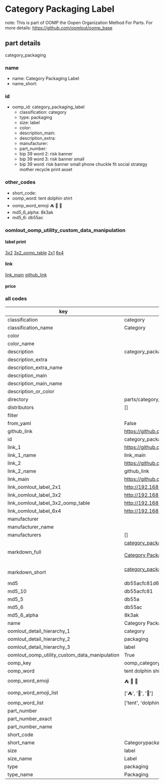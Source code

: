 # Category Packaging Label  

note: This is part of OOMP the Oopen Organization Method For Parts. For more details: https://github.com/oomlout/oomp_base

##  part details



category_packaging

### name
* name: Category Packaging Label
* name_short: 
### id
* oomp_id: category_packaging_label
  * classification: category
  * type: packaging
  * size: label
  * color: 
  * description_main: 
  * description_extra: 
  * manufacturer: 
  * part_number: 
  * bip 39 word 2: risk banner
  * bip 39 word 3: risk banner small
  * bip 39 word: risk banner small phone chuckle fit social strategy mother recycle print asset

### other_codes
* short_code: 
* oomp_word: tent dolphin shirt
* oomp_word_emoji :tent: :dolphin: :shirt:
* md5_6_alpha: 8k3ak
* md5_6: db55ac






### oomlout_oomp_utility_custom_data_manipulation
#### label print
[3x2](http://192.168.1.245:1112/?label=oomp%208k3ak)
[3x2_oomp_table](http://192.168.1.107:1112/?label=oomp%208k3ak)
[2x1](http://192.168.1.242:1112/?label=oomp%208k3ak)
[6x4](http://192.168.1.55:1112/?label=oomp%208k3ak)    

#### link

[link_main](https://github.com/oomlout/oomlout_oomp_current_version_messy/tree/main/parts/category_packaging_label) [github_link](https://github.com/oomlout/oomlout_oomp_part_src/tree/main/parts/category_packaging_label)                             

#### price







### all codes 
| key | value |  
| --- | --- |  
| classification | category |  
| classification_name | Category |  
| color |  |  
| color_name |  |  
| description | category_packaging |  
| description_extra |  |  
| description_extra_name |  |  
| description_main |  |  
| description_main_name |  |  
| description_or_color |   |  
| directory | parts/category_packaging_label |  
| distributors | [] |  
| filter |  |  
| from_yaml | False |  
| github_link | https://github.com/oomlout/oomlout_oomp_part_src/tree/main/parts/category_packaging_label |  
| id | category_packaging_label |  
| link_1 | https://github.com/oomlout/oomlout_oomp_current_version_messy/tree/main/parts/category_packaging_label |  
| link_1_name | link_main |  
| link_2 | https://github.com/oomlout/oomlout_oomp_part_src/tree/main/parts/category_packaging_label |  
| link_2_name | github_link |  
| link_main | https://github.com/oomlout/oomlout_oomp_current_version_messy/tree/main/parts/category_packaging_label |  
| link_oomlout_label_2x1 | http://192.168.1.242:1112/?label=oomp%208k3ak |  
| link_oomlout_label_3x2 | http://192.168.1.245:1112/?label=oomp%208k3ak |  
| link_oomlout_label_3x2_oomp_table | http://192.168.1.107:1112/?label=oomp%208k3ak |  
| link_oomlout_label_6x4 | http://192.168.1.55:1112/?label=oomp%208k3ak |  
| manufacturer |  |  
| manufacturer_name |  |  
| manufacturers | [] |  
| markdown_full | [category_packaging_label](https://github.com/oomlout/oomlout_oomp_current_version_messy/tree/main/parts/category_packaging_label)<br>[](https://github.com/oomlout/oomlout_oomp_current_version_messy/tree/main/parts/category_packaging_label)<br>[Category Packaging Label](https://github.com/oomlout/oomlout_oomp_current_version_messy/tree/main/parts/category_packaging_label)<br><br> |  
| markdown_short | [category_packaging_label](https://github.com/oomlout/oomlout_oomp_current_version_messy/tree/main/parts/category_packaging_label)<br><br> |  
| md5 | db55acfc81d6d9bd5f144a3998c495d3 |  
| md5_10 | db55acfc81 |  
| md5_5 | db55a |  
| md5_6 | db55ac |  
| md5_6_alpha | 8k3ak |  
| name | Category Packaging Label |  
| oomlout_detail_hierarchy_1 | category |  
| oomlout_detail_hierarchy_2 | packaging |  
| oomlout_detail_hierarchy_3 | label |  
| oomlout_oomp_utility_custom_data_manipulation | True |  
| oomp_key | oomp_category_packaging_label |  
| oomp_word | tent dolphin shirt |  
| oomp_word_emoji | :tent: :dolphin: :shirt: |  
| oomp_word_emoji_list | [':tent:', ':dolphin:', ':shirt:'] |  
| oomp_word_list | ['tent', 'dolphin', 'shirt'] |  
| part_number |  |  
| part_number_exact |  |  
| part_number_name |  |  
| short_code |  |  
| short_name | Categorypackaging |  
| size | label |  
| size_name | Label |  
| type | packaging |  
| type_name | Packaging |  
